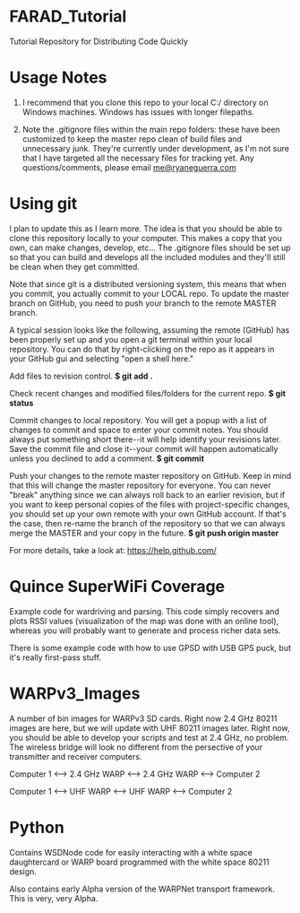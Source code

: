 FARAD_Tutorial
==============

Tutorial Repository for Distributing Code Quickly

Usage Notes
==========
1. I recommend that you clone this repo to your local C:/ directory on Windows machines. Windows has issues with longer filepaths.

2. Note the .gitignore files within the main repo folders: these have been customized to keep the master repo clean of build files and unnecessary junk. They're currently under development, as I'm not sure that I have targeted all the necessary files for tracking yet. Any questions/comments, please email me@ryaneguerra.com


Using git
==========
I plan to update this as I learn more. The idea is that you should be able to clone
this repository locally to your computer. This makes a copy that you own, can make
changes, develop, etc... The .gitignore files should be set up so that you can build
and develops all the included modules and they'll still be clean when they get committed.

Note that since git is a distributed versioning system, this means that when you commit,
you actually commit to your LOCAL repo. To update the master branch on GitHub, you need to
push your branch to the remote MASTER branch.

A typical session looks like the following, assuming the remote (GitHub) has been properly
set up and you open a git terminal within your local repository. You can do that by right-clicking
on the repo as it appears in your GitHub gui and selecting "open a shell here."

Add files to revision control.
**$ git add .**

Check recent changes and modified files/folders for the current repo.
**$ git status**

Commit changes to local repository. You will get a popup with a list of changes to commit and
space to enter your commit notes. You should always put something short there--it will help
identify your revisions later. Save the commit file and close it--your commit will happen
automatically unless you declined to add a comment.
**$ git commit**

Push your changes to the remote master repository on GitHub. Keep in mind that this will change
the master repository for everyone. You can never "break" anything since we can always roll back
to an earlier revision, but if you want to keep personal copies of the files with project-specific
changes, you should set up your own remote with your own GitHub account. If that's the case, then
re-name the branch of the repository so that we can always merge the MASTER and your copy in
the future.
**$ git push origin master**

For more details, take a look at: https://help.github.com/


Quince SuperWiFi Coverage
==============
Example code for wardriving and parsing. This code simply recovers and plots RSSI values (visualization
of the map was done with an online tool), whereas you will probably want to generate and process richer
data sets.

There is some example code with how to use GPSD with USB GPS puck, but it's really first-pass stuff.


WARPv3_Images
===============
A number of bin images for WARPv3 SD cards. Right now 2.4 GHz 80211 images are here, but we will update with
UHF 80211 images later. Right now, you should be able to develop your scripts and test at
2.4 GHz, no problem. The wireless bridge will look no different from the persective of your transmitter and 
receiver computers.

Computer 1 <--> 2.4 GHz WARP <--> 2.4 GHz WARP <--> Computer 2

Computer 1 <--> UHF WARP <--> UHF WARP <--> Computer 2

Python
===============
Contains WSDNode code for easily interacting with a white space daughtercard or WARP board programmed
with the white space 80211 design.

Also contains early Alpha version of the WARPNet transport framework. This is very, very Alpha.
